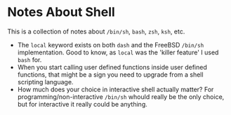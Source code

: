 # Notes About Shell

This is a collection of notes about `/bin/sh`, `bash`, `zsh`, `ksh`, etc.

- The `local` keyword exists on both `dash` and the FreeBSD `/bin/sh` implementation.  Good to know, as `local` was the 'killer feature' I used `bash` for.
- When you start calling user defined functions inside user defined functions, that might be a sign you need to upgrade from a shell scripting language.
- How much does your choice in interactive shell actually matter? For programming/non-interactive `/bin/sh` whould really be the only choice, but for interactive it really could be anything.
